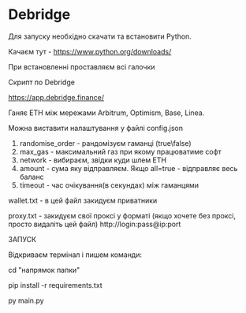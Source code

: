 # Debridge

Для запуску необхідно скачати та встановити Python. 

Качаєм тут - https://www.python.org/downloads/

При встановленні проставляєм всі галочки


Скрипт по Debridge

https://app.debridge.finance/

Ганяє ETH між мережами Arbitrum, Optimism, Base, Linea.

Можна виставити налаштування у файлі config.json

1) randomise_order - рандомізуєм гаманці (true\false)
2) max_gas - максимальний газ при якому працюватиме софт
3) network - вибираєм, звідки куди шлем ETH
4) amount - сума яку відправляєм. Якщо all=true - відправляє весь баланс
5) timeout - час очікування(в секундах) між гаманцями

wallet.txt - в цей файл закидуєм приватники

proxy.txt - закидуєм свої проксі у форматі (якщо хочете без проксі, просто видаліть цей файл)
http://login:pass@ip:port


ЗАПУСК

Відкриваєм термінал і пишем команди:

cd "напрямок папки"

pip install -r requirements.txt

py main.py
